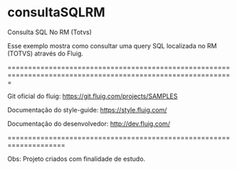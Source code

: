 # consultaSQLRM
Consulta SQL No RM (Totvs)

Esse exemplo mostra como consultar uma query SQL localizada no RM (TOTVS) através do Fluig.

=============================================================================================================

Git oficial do fluig: https://git.fluig.com/projects/SAMPLES

Documentação do style-guide: https://style.fluig.com/

Documentação do desenvolvedor: http://dev.fluig.com/

====================================================================

Obs: Projeto criados com finalidade de estudo.
